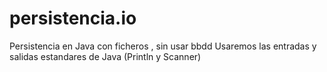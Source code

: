 # persistencia.io
Persistencia en Java con ficheros , sin usar bbdd
Usaremos las entradas y salidas estandares de Java (Println y Scanner)
